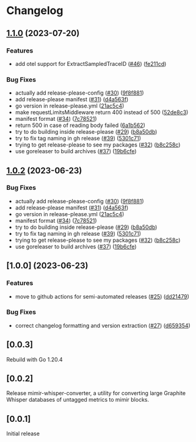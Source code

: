 # Changelog

## [1.1.0](https://github.com/mar4uk/mimir-proxies/compare/mimir-proxies-v1.0.2...mimir-proxies-v1.1.0) (2023-07-20)


### Features

* add otel support for ExtractSampledTraceID ([#46](https://github.com/mar4uk/mimir-proxies/issues/46)) ([fe211cd](https://github.com/mar4uk/mimir-proxies/commit/fe211cd3587c29d42ce74245fe7a175b863aa494))


### Bug Fixes

* actually add release-please-config ([#30](https://github.com/mar4uk/mimir-proxies/issues/30)) ([9f8f881](https://github.com/mar4uk/mimir-proxies/commit/9f8f88136925aed525a31ffd658531277ae8ec57))
* add release-please manifest ([#31](https://github.com/mar4uk/mimir-proxies/issues/31)) ([d4a563f](https://github.com/mar4uk/mimir-proxies/commit/d4a563fef54f577e69bb819dbdba7bfaaa68fa70))
* go version in release-please.yml ([21ac5c4](https://github.com/mar4uk/mimir-proxies/commit/21ac5c4c6d0e18bcf31a1ccb48729c29dee7e319))
* make requestLimitsMiddleware return 400 instead of 500 ([52de8c3](https://github.com/mar4uk/mimir-proxies/commit/52de8c3a217484194e51c7da080c7f74ca6a9d80))
* manifest format ([#34](https://github.com/mar4uk/mimir-proxies/issues/34)) ([7c78521](https://github.com/mar4uk/mimir-proxies/commit/7c78521cb7f6c2212b0586fe93104fc0475eb2eb))
* return 500 in case of reading body failed ([6a1b562](https://github.com/mar4uk/mimir-proxies/commit/6a1b562e061465e484dd81345d4b45bb6cb3f6d0))
* try to do building inside release-please ([#29](https://github.com/mar4uk/mimir-proxies/issues/29)) ([b8a50db](https://github.com/mar4uk/mimir-proxies/commit/b8a50db44d27bf57c2f8d9e44bd5c559d63981c2))
* try to fix tag naming in gh release ([#39](https://github.com/mar4uk/mimir-proxies/issues/39)) ([5301c71](https://github.com/mar4uk/mimir-proxies/commit/5301c713f8bbeddcfbf87d109ecd91d14239d317))
* trying to get release-please to see my packages ([#32](https://github.com/mar4uk/mimir-proxies/issues/32)) ([b8c258c](https://github.com/mar4uk/mimir-proxies/commit/b8c258c9dd6bc548064a67a6eb5200812242a6de))
* use goreleaser to build archives ([#37](https://github.com/mar4uk/mimir-proxies/issues/37)) ([19b6cfe](https://github.com/mar4uk/mimir-proxies/commit/19b6cfed323e48bbac31e9aca5a85540c3710ebd))

## [1.0.2](https://github.com/grafana/mimir-proxies/compare/mimir-proxies-v1.0.0...mimir-proxies-v1.0.2) (2023-06-23)


### Bug Fixes

* actually add release-please-config ([#30](https://github.com/grafana/mimir-proxies/issues/30)) ([9f8f881](https://github.com/grafana/mimir-proxies/commit/9f8f88136925aed525a31ffd658531277ae8ec57))
* add release-please manifest ([#31](https://github.com/grafana/mimir-proxies/issues/31)) ([d4a563f](https://github.com/grafana/mimir-proxies/commit/d4a563fef54f577e69bb819dbdba7bfaaa68fa70))
* go version in release-please.yml ([21ac5c4](https://github.com/grafana/mimir-proxies/commit/21ac5c4c6d0e18bcf31a1ccb48729c29dee7e319))
* manifest format ([#34](https://github.com/grafana/mimir-proxies/issues/34)) ([7c78521](https://github.com/grafana/mimir-proxies/commit/7c78521cb7f6c2212b0586fe93104fc0475eb2eb))
* try to do building inside release-please ([#29](https://github.com/grafana/mimir-proxies/issues/29)) ([b8a50db](https://github.com/grafana/mimir-proxies/commit/b8a50db44d27bf57c2f8d9e44bd5c559d63981c2))
* try to fix tag naming in gh release ([#39](https://github.com/grafana/mimir-proxies/issues/39)) ([5301c71](https://github.com/grafana/mimir-proxies/commit/5301c713f8bbeddcfbf87d109ecd91d14239d317))
* trying to get release-please to see my packages ([#32](https://github.com/grafana/mimir-proxies/issues/32)) ([b8c258c](https://github.com/grafana/mimir-proxies/commit/b8c258c9dd6bc548064a67a6eb5200812242a6de))
* use goreleaser to build archives ([#37](https://github.com/grafana/mimir-proxies/issues/37)) ([19b6cfe](https://github.com/grafana/mimir-proxies/commit/19b6cfed323e48bbac31e9aca5a85540c3710ebd))

## [1.0.0] (2023-06-23)


### Features

* move to github actions for semi-automated releases ([#25](https://github.com/grafana/mimir-proxies/issues/25)) ([dd21479](https://github.com/grafana/mimir-proxies/commit/dd214796623f9b2d0362e58184a478ccbf2516b8))


### Bug Fixes

* correct changelog formatting and version extraction ([#27](https://github.com/grafana/mimir-proxies/issues/27)) ([d659354](https://github.com/grafana/mimir-proxies/commit/d6593548a6bebd8bc47fbccace38876f65c2538c))

## [0.0.3]

Rebuild with Go 1.20.4

## [0.0.2]

Release mimir-whisper-converter, a utility for converting large Graphite Whisper
databases of untagged metrics to mimir blocks.

## [0.0.1]

Initial release
